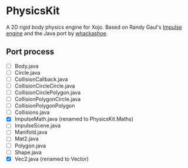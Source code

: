 # PhysicsKit
A 2D rigid body physics engine for Xojo. Based on Randy Gaul's [Impulse engine][randy's] and the Java port by [whackashoe][java port].

## Port process
- [ ] Body.java
- [ ] Circle.java
- [ ] CollisionCallback.java
- [ ] CollisionCircleCircle.java
- [ ] CollisionCirclePolygon.java
- [ ] CollisionPolygonCircle.java
- [ ] CollisionPolygonPolygon
- [ ] Collisions.java
- [x] ImpulseMath.java (renamed to PhysicsKit.Maths)
- [ ] ImpulseScene.java
- [ ] Manifold.java
- [ ] Mat2.java
- [ ] Polygon.java
- [ ] Shape.java
- [x] Vec2.java (renamed to Vector)

[randy's]: https://www.randygaul.net/projects-open-sources/impulse-engine/
[java port]: https://github.com/ClickerMonkey/ImpulseEngine